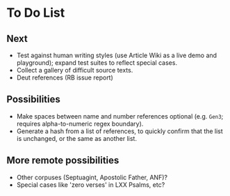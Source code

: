# To Do List

## Next 

* Test against human writing styles (use Article Wiki as a live demo and playground); expand test suites to reflect special cases. 
* Collect a gallery of difficult source texts.
* Deut references (RB issue report)


## Possibilities

* Make spaces between name and number references optional (e.g. `Gen3`; requires alpha-to-numeric regex boundary).
* Generate a hash from a list of references, to quickly confirm that the list is unchanged, or the same as another list. 


## More remote possibilities 

* Other corpuses (Septuagint, Apostolic Father, ANF)?
* Special cases like 'zero verses' in LXX Psalms, etc?
